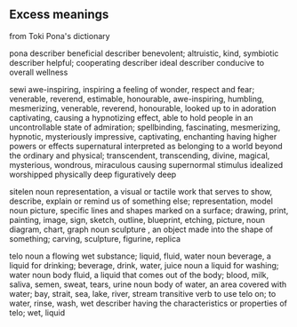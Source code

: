 Excess meanings
------

from Toki Pona's dictionary

pona
    describer beneficial
    describer benevolent; altruistic, kind, symbiotic
    describer helpful; cooperating
    describer ideal
    describer conducive to overall wellness


sewi
    awe-inspiring, inspiring a feeling of wonder, respect and fear; venerable, reverend, estimable, honourable, awe-inspiring, humbling, mesmerizing, venerable, reverend, honourable, looked up to in adoration
    captivating, causing a hypnotizing effect, able to hold people in an uncontrollable state of admiration; spellbinding, fascinating, mesmerizing, hypnotic, mysteriously impressive, captivating, enchanting
    having higher powers or effects
    supernatural
    interpreted as belonging to a world beyond the ordinary and physical; transcendent, transcending, divine, magical, mysterious, wondrous, miraculous
    causing supernormal stimulus
    idealized
    worshipped
    physically deep
    figuratively deep

sitelen
    noun representation, a visual or tactile work that serves to show, describe, explain or remind us of something else; representation, model
    noun picture, specific lines and shapes marked on a surface; drawing, print, painting, image, sign, sketch, outline, blueprint, etching, picture,
    noun diagram, chart, graph
    noun sculpture , an object made into the shape of something; carving, sculpture, figurine, replica


telo
    noun a flowing wet substance; liquid, fluid, water
    noun beverage, a liquid for drinking; beverage, drink, water, juice
    noun a liquid for washing; water
    noun body fluid, a liquid that comes out of the body; blood, milk, saliva, semen, sweat, tears, urine
    noun body of water, an area covered with water; bay, strait, sea, lake, river, stream
    transitive verb to use telo on; to water, rinse, wash, wet
    describer having the characteristics or properties of telo; wet, liquid